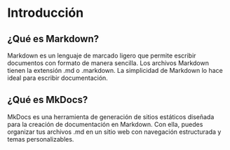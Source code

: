 
# Introducción


## ¿Qué es Markdown?
Markdown es un lenguaje de marcado ligero que permite escribir documentos con formato de manera sencilla. 
Los archivos Markdown tienen la extensión .md o .markdown. La simplicidad de Markdown lo hace ideal para 
escribir documentación.

## ¿Qué es MkDocs?
MkDocs es una herramienta de generación de sitios estáticos diseñada para la creación de documentación en Markdown. 
Con ella, puedes organizar tus archivos .md en un sitio web con navegación estructurada y temas personalizables.


